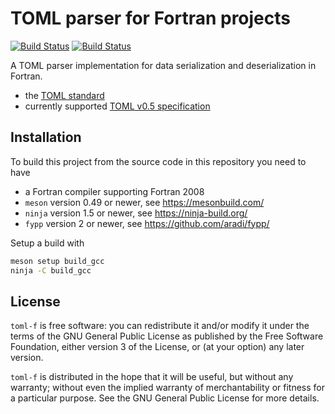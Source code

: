 # TOML parser for Fortran projects

[![Build Status](https://travis-ci.com/awvwgk/toml-f.svg?branch=master)](https://travis-ci.com/awvwgk/toml-f)
[![Build Status](https://github.com/awvwgk/toml-f/workflows/CI/badge.svg)](https://github.com/awvwgk/toml-f/actions)

A TOML parser implementation for data serialization and deserialization in Fortran.

- the [TOML standard](https://github.com/toml-lang/toml)
- currently supported [TOML v0.5 specification](https://github.com/toml-lang/toml/blob/v0.5.0/README.md)

## Installation

To build this project from the source code in this repository you need to have
- a Fortran compiler supporting Fortran 2008
- `meson` version 0.49 or newer, see https://mesonbuild.com/
- `ninja` version 1.5 or newer, see https://ninja-build.org/
- `fypp` version 2 or newer, see https://github.com/aradi/fypp/

Setup a build with

```bash
meson setup build_gcc
ninja -C build_gcc
```

## License

`toml-f` is free software: you can redistribute it and/or modify it under
the terms of the GNU General Public License as published by
the Free Software Foundation, either version 3 of the License, or
(at your option) any later version.

`toml-f` is distributed in the hope that it will be useful,
but without any warranty; without even the implied warranty of
merchantability or fitness for a particular purpose.  See the
GNU General Public License for more details.
